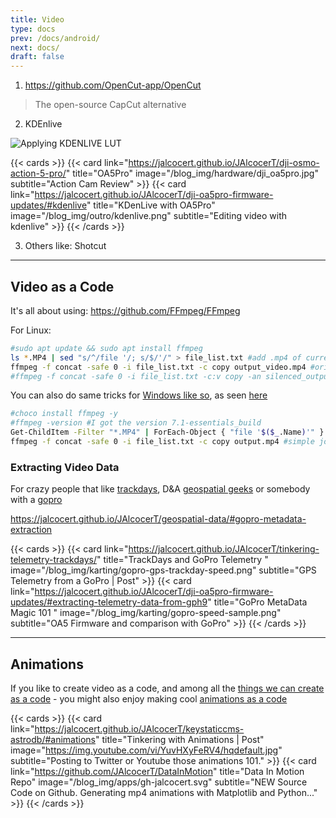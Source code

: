 ```yaml
---
title: Video
type: docs
prev: /docs/android/
next: docs/
draft: false
---
```



1. https://github.com/OpenCut-app/OpenCut

>  The open-source CapCut alternative

2. KDEnlive

![Applying KDENLIVE LUT](/blog_img/outro/kdenlive-lut.png)

{{< cards >}}
  {{< card link="https://jalcocert.github.io/JAlcocerT/dji-osmo-action-5-pro/" title="OA5Pro" image="/blog_img/hardware/dji_oa5pro.jpg" subtitle="Action Cam Review" >}}
  {{< card link="https://jalcocert.github.io/JAlcocerT/dji-oa5pro-firmware-updates/#kdenlive" title="KDenLive with OA5Pro" image="/blog_img/outro/kdenlive.png" subtitle="Editing video with kdenlive" >}}
{{< /cards >}}

3. Others like: Shotcut


---

## Video as a Code

It's all about using: https://github.com/FFmpeg/FFmpeg

For Linux:

```sh
#sudo apt update && sudo apt install ffmpeg
ls *.MP4 | sed "s/^/file '/; s/$/'/" > file_list.txt #add .mp4 of current folder to a list
ffmpeg -f concat -safe 0 -i file_list.txt -c copy output_video.mp4 #original audio
#ffmpeg -f concat -safe 0 -i file_list.txt -c:v copy -an silenced_output_video.mp4 #silenced video
```

You can also do same tricks for [Windows like so](https://github.com/JAlcocerT/YT-Video-Edition/tree/main/With_FFmpeg/W11), as seen [here](https://jalcocert.github.io/JAlcocerT/web-for-moto-blogger/#chocolatey-and-ffmpeg)

```sh
#choco install ffmpeg -y
#ffmpeg -version #I got the version 7.1-essentials_build
Get-ChildItem -Filter "*.MP4" | ForEach-Object { "file '$($_.Name)'" } | Set-Content file_list.txt
ffmpeg -f concat -safe 0 -i file_list.txt -c copy output.mp4 #simple join
```

### Extracting Video Data

For crazy people that like [trackdays](https://jalcocert.github.io/JAlcocerT/tinkering-telemetry-trackdays/), D&A [geospatial geeks](https://jalcocert.github.io/JAlcocerT/geospatial-data/) or somebody with a [gopro](https://jalcocert.github.io/JAlcocerT/geospatial-data/#gopro-metadata-extraction)



https://jalcocert.github.io/JAlcocerT/geospatial-data/#gopro-metadata-extraction


<!-- 
![GoPro Metadata Speed trackday](/blog_img/karting/gopro-gps-trackday-speed.png)
 -->

{{< cards >}}
  {{< card link="https://jalcocert.github.io/JAlcocerT/tinkering-telemetry-trackdays/" title="TrackDays and GoPro Telemetry " image="/blog_img/karting/gopro-gps-trackday-speed.png" subtitle="GPS Telemetry from a GoPro | Post" >}}
  {{< card link="https://jalcocert.github.io/JAlcocerT/dji-oa5pro-firmware-updates/#extracting-telemetry-data-from-gph9" title="GoPro MetaData Magic 101 " image="/blog_img/karting/gopro-speed-sample.png" subtitle="OA5 Firmware and comparison with GoPro" >}}
{{< /cards >}}



---

## Animations


If you like to create video as a code, and among all the [things we can create as a code](https://jalcocert.github.io/JAlcocerT/things-as-a-code/#animations-as-a-code) - you might also enjoy making cool [animations as a code](https://jalcocert.github.io/JAlcocerT/animations-as-a-code/)




{{< cards >}}
  {{< card link="https://jalcocert.github.io/JAlcocerT/keystaticcms-astrodb/#animations" title="Tinkering with Animations | Post" image="https://img.youtube.com/vi/YuvHXyFeRV4/hqdefault.jpg" subtitle="Posting to Twitter or Youtube those animations 101." >}}
  {{< card link="https://github.com/JAlcocerT/DataInMotion" title="Data In Motion Repo" image="/blog_img/apps/gh-jalcocert.svg" subtitle="NEW Source Code on Github. Generating mp4 animations with Matplotlib and Python..." >}}
{{< /cards >}}